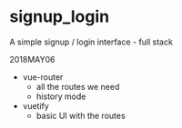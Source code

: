 # signup_login
A simple signup / login interface - full stack

2018MAY06
 - vue-router
    - all the routes we need
    - history mode
 - vuetify
    - basic UI with the routes
